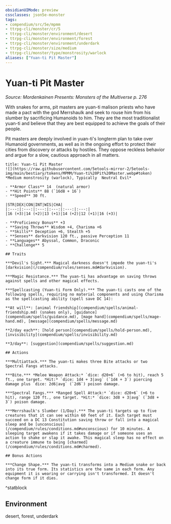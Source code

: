 ```yaml
---
obsidianUIMode: preview
cssclasses: json5e-monster
tags:
- compendium/src/5e/mpmm
- ttrpg-cli/monster/cr/5
- ttrpg-cli/monster/environment/desert
- ttrpg-cli/monster/environment/forest
- ttrpg-cli/monster/environment/underdark
- ttrpg-cli/monster/size/medium
- ttrpg-cli/monster/type/monstrosity/warlock
aliases: ["Yuan-ti Pit Master"]
---
```

# Yuan-ti Pit Master
*Source: Mordenkainen Presents: Monsters of the Multiverse p. 276*  

With snakes for arms, pit masters are yuan-ti malison priests who have made a pact with the god Merrshaulk and seek to rouse him from his slumber by sacrificing Humanoids to him. They are the most traditionalist yuan-ti and believe that they are best equipped to achieve the goals of their people.

Pit masters are deeply involved in yuan-ti's longterm plan to take over Humanoid governments, as well as in the ongoing effort to protect their cities from discovery or attacks by hostiles. They oppose reckless behavior and argue for a slow, cautious approach in all matters.

```ad-statblock
title: Yuan-ti Pit Master
![](https://raw.githubusercontent.com/5etools-mirror-2/5etools-img/main/bestiary/tokens/MPMM/Yuan-ti%20Pit%20Master.webp#token)
*Medium monstrosity (warlock), Typically  Neutral Evil*

- **Armor Class** 14  (natural armor)
- **Hit Points** 88 (`16d8 + 16`)
- **Speed** 30 ft.

|STR|DEX|CON|INT|WIS|CHA|
|:---:|:---:|:---:|:---:|:---:|:---:|
|16 (+3)|14 (+2)|13 (+1)|14 (+2)|12 (+1)|16 (+3)|

- **Proficiency Bonus** +3
- **Saving Throws** Wisdom +4, Charisma +6
- **Skills** Deception +6, Stealth +5
- **Senses** darkvision 120 ft., passive Perception 11
- **Languages** Abyssal, Common, Draconic
- **Challenge** 5

## Traits

***Devil's Sight.*** Magical darkness doesn't impede the yuan-ti's [darkvision](/compendium/rules/senses.md#darkvision).

***Magic Resistance.*** The yuan-ti has advantage on saving throws against spells and other magical effects.

***Spellcasting (Yuan-ti Form Only).*** The yuan-ti casts one of the following spells, requiring no material components and using Charisma as the spellcasting ability (spell save DC 14):

**At will**: [animal friendship](compendium/spells/animal-friendship.md) (snakes only), [guidance](compendium/spells/guidance.md), [mage hand](compendium/spells/mage-hand.md), [message](compendium/spells/message.md)

**2/day each**: [hold person](compendium/spells/hold-person.md), [invisibility](compendium/spells/invisibility.md)

**3/day**: [suggestion](compendium/spells/suggestion.md)

## Actions

***Multiattack.*** The yuan-ti makes three Bite attacks or two Spectral Fangs attacks.

***Bite.*** *Melee Weapon Attack:* `dice: d20+6` (+6 to hit), reach 5 ft., one target. *Hit:* `dice: 1d4 + 3|avg` (`1d4 + 3`) piercing damage plus `dice: 2d6|avg` (`2d6`) poison damage.

***Spectral Fangs.*** *Ranged Spell Attack:* `dice: d20+6` (+6 to hit), range 120 ft., one target. *Hit:* `dice: 3d8 + 3|avg` (`3d8 + 3`) poison damage.

***Merrshaulk's Slumber (1/Day).*** The yuan-ti targets up to five creatures that it can see within 60 feet of it. Each target must succeed on a DC 13 Constitution saving throw or fall into a magical sleep and be [unconscious](/compendium/rules/conditions.md#unconscious) for 10 minutes. A sleeping target awakens if it takes damage or if someone uses an action to shake or slap it awake. This magical sleep has no effect on a creature immune to being [charmed](/compendium/rules/conditions.md#charmed).

## Bonus Actions

***Change Shape.*** The yuan-ti transforms into a Medium snake or back into its true form. Its statistics are the same in each form. Any equipment it is wearing or carrying isn't transformed. It doesn't change form if it dies.
```
^statblock

## Environment

desert, forest, underdark
